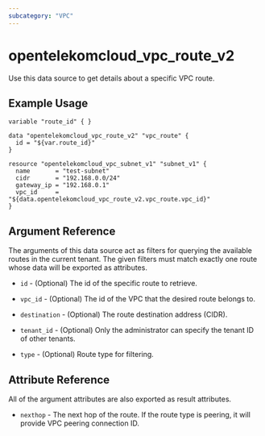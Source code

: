 ```yaml
---
subcategory: "VPC"
---
```


# opentelekomcloud_vpc_route_v2

Use this data source to get details about a specific VPC route.

## Example Usage

```hcl
variable "route_id" { }

data "opentelekomcloud_vpc_route_v2" "vpc_route" {
  id = "${var.route_id}"
}

resource "opentelekomcloud_vpc_subnet_v1" "subnet_v1" {
  name       = "test-subnet"
  cidr       = "192.168.0.0/24"
  gateway_ip = "192.168.0.1"
  vpc_id     = "${data.opentelekomcloud_vpc_route_v2.vpc_route.vpc_id}"
}
```

## Argument Reference

The arguments of this data source act as filters for querying the available
routes in the current tenant. The given filters must match exactly one
route whose data will be exported as attributes.

* `id` - (Optional) The id of the specific route to retrieve.

* `vpc_id` - (Optional) The id of the VPC that the desired route belongs to.

* `destination` - (Optional) The route destination address (CIDR).

* `tenant_id` - (Optional) Only the administrator can specify the tenant ID of other tenants.

* `type` - (Optional) Route type for filtering.

## Attribute Reference

All of the argument attributes are also exported as result attributes.

* `nexthop` - The next hop of the route. If the route type is peering, it will provide VPC peering connection ID.
